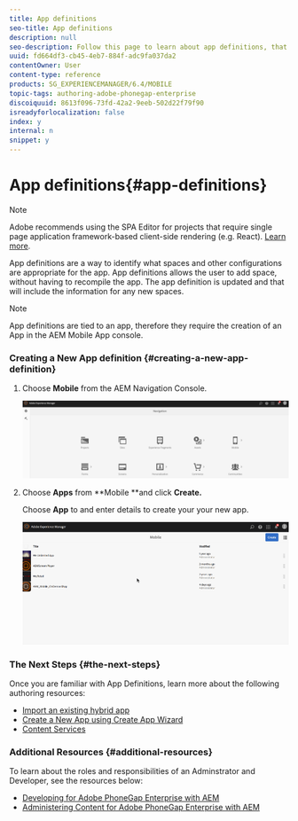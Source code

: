 ```yaml
---
title: App definitions
seo-title: App definitions
description: null
seo-description: Follow this page to learn about app definitions, that are a way to identify what spaces and other configurations are appropriate for the app. App definitions allows the user to add space, without having to recompile the app. 
uuid: fd664df3-cb45-4eb7-884f-adc9fa037da2
contentOwner: User
content-type: reference
products: SG_EXPERIENCEMANAGER/6.4/MOBILE
topic-tags: authoring-adobe-phonegap-enterprise
discoiquuid: 8613f096-73fd-42a2-9eeb-502d22f79f90
isreadyforlocalization: false
index: y
internal: n
snippet: y
---
```


# App definitions{#app-definitions}

>[!NOTE]
>
>Adobe recommends using the SPA Editor for projects that require single page application framework-based client-side rendering (e.g. React). [Learn more](../../sites/developing/using/spa-overview.md).

App definitions are a way to identify what spaces and other configurations are appropriate for the app. App definitions allows the user to add space, without having to recompile the app. The app definition is updated and that will include the information for any new spaces.

>[!NOTE]
>
>App definitions are tied to an app, therefore they require the creation of an App in the AEM Mobile App console.

### Creating a New App definition {#creating-a-new-app-definition}

1. Choose **Mobile** from the AEM Navigation Console.

   ![](assets/chlimage_1-186.png)

1. Choose **Apps** from **Mobile **and click **Create.**

   Choose **App** to and enter details to create your your new app.

   ![](assets/chlimage_1-11.gif)

### The Next Steps {#the-next-steps}

Once you are familiar with App Definitions, learn more about the following authoring resources:

* [Import an existing hybrid app](../../mobile/using/phonegap-import-hybrid-app.md)
* [Create a New App using Create App Wizard](../../mobile/using/phonegap-create-new-app.md)
* [Content Services](/mobile/using/content-as-a-service)

### Additional Resources {#additional-resources}

To learn about the roles and responsibilities of an Adminstrator and Developer, see the resources below:

* [Developing for Adobe PhoneGap Enterprise with AEM](../../mobile/using/developing-in-phonegap.md)
* [Administering Content for Adobe PhoneGap Enterprise with AEM](../../mobile/using/administer-phonegap.md)

